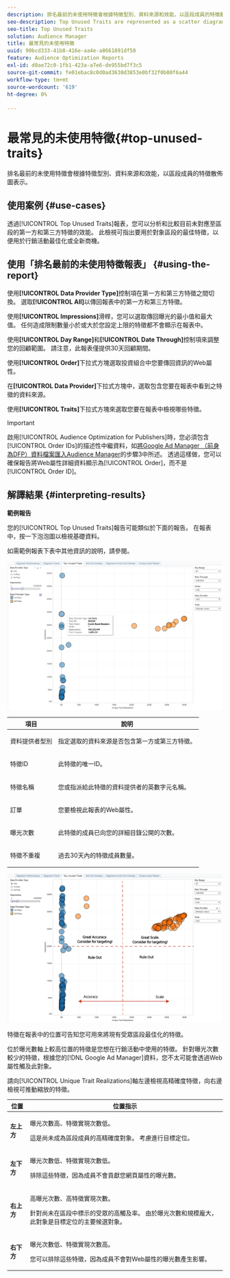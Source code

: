 ```yaml
---
description: 排名最前的未使用特徵會根據特徵型別、資料來源和效能，以區段成員的特徵散佈圖表示。
seo-description: Top Unused Traits are represented as a scatter diagram of traits that are not yet members of a segment, based on trait type, data source, and performance.
seo-title: Top Unused Traits
solution: Audience Manager
title: 最常見的未使用特徵
uuid: 90bcd333-41b8-416e-aa4e-a8661891df50
feature: Audience Optimization Reports
exl-id: d0ae72c0-1fb1-423a-a7e6-de955bd7f3c5
source-git-commit: fe01ebac8c0d0ad3630d3853e0bf32f0b00f6a44
workflow-type: tm+mt
source-wordcount: '619'
ht-degree: 0%

---
```


# 最常見的未使用特徵{#top-unused-traits}

排名最前的未使用特徵會根據特徵型別、資料來源和效能，以區段成員的特徵散佈圖表示。

## 使用案例 {#use-cases}

透過[!UICONTROL Top Unused Traits]報表，您可以分析和比較目前未對應至區段的第一方和第三方特徵的效能。 此檢視可指出要用於對象區段的最佳特徵，以便用於行銷活動最佳化或全新商機。

## 使用「排名最前的未使用特徵報表」 {#using-the-report}

使用&#x200B;**[!UICONTROL Data Provider Type]**&#x200B;控制項在第一方和第三方特徵之間切換。 選取&#x200B;**[!UICONTROL All]**&#x200B;以傳回報表中的第一方和第三方特徵。

使用&#x200B;**[!UICONTROL Impressions]**&#x200B;滑桿，您可以選取傳回曝光的最小值和最大值。 任何造成限制數量小於或大於您設定上限的特徵都不會顯示在報表中。

使用&#x200B;**[!UICONTROL Day Range]**&#x200B;和&#x200B;**[!UICONTROL Date Through]**&#x200B;控制項來調整您的回顧範圍。 請注意，此報表僅提供30天回顧期間。

使用&#x200B;**[!UICONTROL Order]**&#x200B;下拉式方塊選取投資組合中您要傳回資訊的Web屬性。

在&#x200B;**[!UICONTROL Data Provider]**&#x200B;下拉式方塊中，選取包含您要在報表中看到之特徵的資料來源。

使用&#x200B;**[!UICONTROL Traits]**&#x200B;下拉式方塊來選取您要在報表中檢視哪些特徵。

>[!IMPORTANT]
>
>啟用[!UICONTROL Audience Optimization for Publishers]時，您必須包含[!UICONTROL Order IDs]的描述性中繼資料，如[將Google Ad Manager （前身為DFP）資料檔案匯入Audience Manager](../../../reporting/audience-optimization-reports/aor-publishers/import-dfp.md)的步驟3中所述。 透過這樣做，您可以確保報告將Web屬性詳細資料顯示為[!UICONTROL Order]，而不是[!UICONTROL Order ID]。

## 解譯結果 {#interpreting-results}

**範例報告**

您的[!UICONTROL Top Unused Traits]報告可能類似於下面的報告。 在報表中，按一下泡泡圖以檢視基礎資料。

如需範例報表下表中其他資訊的說明，請參閱。

![](assets/publisher_unused_traits.png)

<table id="table_AFE2540583C34835B04584693ADFD26A"> 
 <thead> 
  <tr> 
   <th colname="col1" class="entry"> 項目 </th> 
   <th colname="col2" class="entry"> 說明 </th> 
  </tr>
 </thead>
 <tbody> 
  <tr> 
   <td colname="col1"> <p><span class="wintitle">資料提供者型別</span> </p> </td> 
   <td colname="col2"> <p>指定選取的資料來源是否包含第一方或第三方特徵。 </p> </td> 
  </tr> 
  <tr> 
   <td colname="col1"> <p><span class="wintitle">特徵ID</span> </p> </td> 
   <td colname="col2"> <p>此特徵的唯一ID。 </p> </td> 
  </tr> 
  <tr> 
   <td colname="col1"> <p><span class="wintitle">特徵名稱</span> </p> </td> 
   <td colname="col2"> <p>您或指派給此特徵的資料提供者的英數字元名稱。 </p> </td> 
  </tr> 
  <tr> 
   <td colname="col1"> <p><span class="wintitle">訂單</span> </p> </td> 
   <td colname="col2"> <p>您要檢視此報表的Web屬性。 </p> </td> 
  </tr> 
  <tr> 
   <td colname="col1"> <p><span class="wintitle">曝光次數</span> </p> </td> 
   <td colname="col2"> <p>此特徵的成員已向您的詳細目錄公開的次數。 </p> </td> 
  </tr> 
  <tr> 
   <td colname="col1"> <p><span class="wintitle">特徵不重複</span> </p> </td> 
   <td colname="col2"> <p>過去30天內的特徵成員數量。 </p> </td> 
  </tr> 
 </tbody> 
</table>

![](assets/publisher_unused_traits_final.png)

特徵在報表中的位置可告知您可用來將現有受眾區段最佳化的特徵。

位於曝光數軸上較高位置的特徵是您想在行銷活動中使用的特徵。 針對曝光次數較少的特徵，根據您的[!DNL Google Ad Manager]資料，您不太可能會透過Web屬性觸及此對象。

請向[!UICONTROL Unique Trait Realizations]軸左邊檢視高精確度特徵，向右邊檢視可推動縮放的特徵。

<table id="table_A29253B30DFA4CD7B3B7C320DE0BDEA4"> 
 <thead> 
  <tr> 
   <th colname="col1" class="entry"> 位置 </th> 
   <th colname="col2" class="entry"> 位置指示 </th> 
  </tr> 
 </thead>
 <tbody> 
  <tr> 
   <td colname="col1"> <p> <b>左上方</b> </p> </td> 
   <td colname="col2"> <p>曝光次數高、特徵實現次數低。 </p> <p>這是尚未成為區段成員的高精確度對象。 考慮進行目標定位。 </p> </td> 
  </tr> 
  <tr> 
   <td colname="col1"> <p> <b>左下方</b> </p> </td> 
   <td colname="col2"> <p>曝光次數低、特徵實現次數低。 </p> <p> 排除這些特徵，因為成員不會貢獻您網頁屬性的曝光數。 </p> </td> 
  </tr> 
  <tr> 
   <td colname="col1"> <p> <b>右上方</b> </p> </td> 
   <td colname="col2"> <p>高曝光次數、高特徵實現次數。 </p> <p>針對尚未在區段中標示的受眾的高觸及率。 由於曝光次數和規模龐大，此對象是目標定位的主要候選對象。 </p> </td> 
  </tr> 
  <tr> 
   <td colname="col1"> <p> <b>右下方</b> </p> </td> 
   <td colname="col2"> <p>曝光次數低、特徵實現次數高。 </p> <p> 您可以排除這些特徵，因為成員不會對Web屬性的曝光數產生影響。 </p> </td> 
  </tr> 
 </tbody> 
</table>
